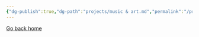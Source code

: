 ```yaml
---
{"dg-publish":true,"dg-path":"projects/music & art.md","permalink":"/projects/music-and-art/","dgHomeLink":true,"dgShowBacklinks":true,"dgShowLocalGraph":true,"dgShowInlineTitle":true,"dgShowFileTree":true,"dgEnableSearch":true,"dgShowToc":true,"dgLinkPreview":true,"dgShowTags":true}
---
```


[Go back home](/)